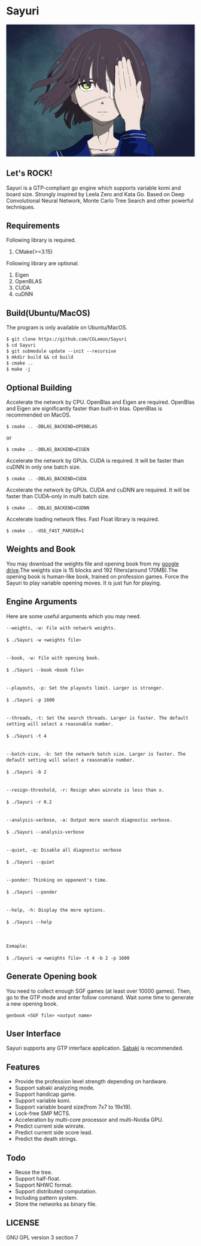 # Sayuri

![picture](https://github.com/CGLemon/Sayuri/blob/master/img/sayuri-art.PNG)

## Let's ROCK!

Sayuri is a GTP-compliant go engine which supports variable komi and board size. Strongly inspired by Leela Zero and Kata Go. Based on Deep Convolutional Neural Network, Monte Carlo Tree Search and other powerful techniques.

## Requirements

Following library is required.

1. CMake(>=3.15)

Following library are optional.

1. Eigen
2. OpenBLAS
3. CUDA
4. cuDNN

## Build(Ubuntu/MacOS)

The program is only available on Ubuntu/MacOS.

    $ git clone https://github.com/CGLemon/Sayuri
    $ cd Sayuri
    $ git submodule update --init --recursive
    $ mkdir build && cd build
    $ cmake ..
    $ make -j

## Optional Building

Accelerate the network by CPU. OpenBlas and Eigen are required. OpenBlas and Eigen are significantly faster than built-in blas. OpenBlas is recommended on MacOS.

    $ cmake .. -DBLAS_BACKEND=OPENBLAS

or

    $ cmake .. -DBLAS_BACKEND=EIGEN

Accelerate the network by GPUs. CUDA is required. It will be faster than cuDNN in only one batch size.

    $ cmake .. -DBLAS_BACKEND=CUDA

Accelerate the network by GPUs. CUDA and cuDNN are required. It will be faster than CUDA-only in multi batch size.

    $ cmake .. -DBLAS_BACKEND=CUDNN


Accelerate loading network files. Fast Float library is required.

    $ cmake .. -USE_FAST_PARSER=1


## Weights and Book

You may download the weights file and opening book from my [google drive](https://drive.google.com/drive/folders/1SgPL3Eyhllr6BCDyi_7D8LnOUYxPAAxQ?usp=sharing).The weights size is 15 blocks and 192 filters(around 170MB).The opening book is human-like book, trained on profession games. Force the Sayuri to play variable opening moves. It is just fun for playing.

## Engine Arguments

Here are some useful arguments which you may need.

    --weights, -w: File with network weights.
    
    $ ./Sayuri -w <weights file>
    
    
    --book, -w: File with opening book.
    
    $ ./Sayuri --book <book file>
    
    
    --playouts, -p: Set the playouts limit. Larger is stronger.
    
    $ ./Sayuri -p 1600
    
    
    --threads, -t: Set the search threads. Larger is faster. The default setting will select a reasonable number.
    
    $ ./Sayuri -t 4
    
    
    --batch-size, -b: Set the network batch size. Larger is faster. The default setting will select a reasonable number.
    
    $ ./Sayuri -b 2
    
    
    --resign-threshold, -r: Resign when winrate is less than x.
    
    $ ./Sayuri -r 0.2
    
    
    --analysis-verbose, -a: Output more search diagnostic verbose.
    
    $ ./Sayuri --analysis-verbose
    
    
    --quiet, -q: Disable all diagnostic verbose
    
    $ ./Sayuri --quiet
    
    
    --ponder: Thinking on opponent's time.
    
    $ ./Sayuri --ponder
    
    
    --help, -h: Display the more options.
    
    $ ./Sayuri --help
    
    
    
    Exmaple:
    
    $ ./Sayuri -w <weights file> -t 4 -b 2 -p 1600


## Generate Opening book

You need to collect enough SGF games (at least over 10000 games). Then, go to the GTP mode and enter follow command. Wait some time to generate a new opening book.

    genbook <SGF file> <output name>

## User Interface

Sayuri supports any GTP interface application. [Sabaki](https://sabaki.yichuanshen.de/) is recommended.

## Features

* Provide the profession level strength depending on hardware.
* Support sabaki analyzing mode.
* Support handicap game.
* Support variable komi.
* Support variable board size(from 7x7 to 19x19).
* Lock-free SMP MCTS.
* Acceleration by multi-core processor and multi-Nvidia GPU.
* Predict current side winrate.
* Predict current side score lead.
* Predict the death strings.

## Todo

* Reuse the tree.
* Support half-float.
* Support NHWC format.
* Support distributed computation.
* Including pattern system.
* Store the networks as binary file.

## LICENSE

GNU GPL version 3 section 7
